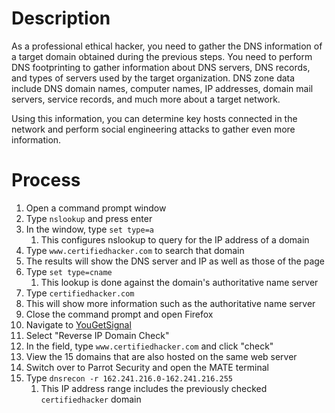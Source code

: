 # Description
As a professional ethical hacker, you need to gather the DNS information of a target domain obtained during the previous steps. You need to perform DNS footprinting to gather information about DNS servers, DNS records, and types of servers used by the target organization. DNS zone data include DNS domain names, computer names, IP addresses, domain mail servers, service records, and much more about a target network.

Using this information, you can determine key hosts connected in the network and perform social engineering attacks to gather even more information.

# Process
1. Open a command prompt window
2. Type `nslookup` and press enter
3. In the window, type `set type=a`
	1. This configures nslookup to query for the IP address of a domain
4. Type `www.certifiedhacker.com` to search that domain
5. The results will show the DNS server and IP as well as those of the page
6. Type `set type=cname`
	1. This lookup is done against the domain's authoritative name server
7. Type `certifiedhacker.com`
8. This will show more information such as the authoritative name server
9. Close the command prompt and open Firefox
10. Navigate to [YouGetSignal](https://www.yougetsignal.com)
11. Select "Reverse IP Domain Check"
12. In the field, type `www.certifiedhacker.com` and click "check"
13. View the 15 domains that are also hosted on the same web server
14. Switch over to Parrot Security and open the MATE terminal
15. Type `dnsrecon -r 162.241.216.0-162.241.216.255`
	1. This IP address range includes the previously checked `certifiedhacker` domain